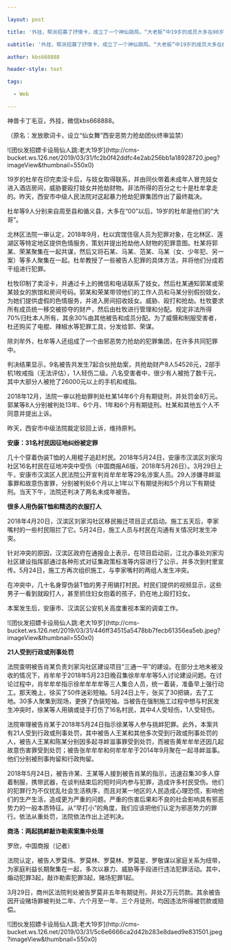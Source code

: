 ---
layout: post
title: '外挂，帮派招募了抒情卡，成立了一个神仙跳局。“大老板”中19岁的成员大多在00岁以后。'
subtitle: '外挂，帮派招募了抒情卡，成立了一个神仙跳局。“大老板”中19岁的成员大多在00岁以后。'
author: kbs668888
header-style: text
tags:
  - Web
---
神兽卡丁毛豆，外挂，微信kbs668888。

（原名：发放歌词卡，设立“仙女舞”西安恶势力抢劫团伙终审监禁）

![团伙发招嫖卡设局仙人跳:老大19岁](http://cms-
bucket.ws.126.net/2019/03/31/fc2b0f42ddfc4e2ab256bb1a18928720.jpeg?imageView&thumbnail=550x0)  

19岁的杜牟在印完卖淫卡后，与妓女取得联系，并由同伙带着未成年人冒充妓女进入酒店房间，威胁要殴打妓女并抢劫财物。非法所得的百分之七十是杜牟拿走的。昨天，西安市中级人民法院对这起暴力抢劫犯罪集团作出了最终裁决。

杜牟等9人分别来自周至县和循义县，大多在“00”以后，19岁的杜牟是他们的“大哥”。

北林区法院一审认定，2018年9月，杜以宾馆住宿人员为犯罪对象，在北林区、莲湖区等特定地区提供色情服务，策划并提出抢劫他人财物的犯罪意图。杜某将郭某、荣某聚集在一起共谋，然后又将石某、马某、范某、马某（女、少年犯、另一案）等多人聚集在一起。杜牟教授了一些被告人犯罪的具体方法，并将他们分成若干组进行犯罪。

杜牧印制了卖淫卡，并通过卡上的微信和电话联系了妓女。然后杜某通知郭某或荣某妓女的旅馆和房间号码。郭某和荣某带领他们的工作人员和马某分别假扮妓女，为她们提供虚假的色情服务，并进入房间招收妓女。威胁、殴打和抢劫。杜牧要求所有成员统一移交被掠夺的财产，然后由杜牧进行管理和分配。规定非法所得70%归杜本人所有，其余30%由其他被告和成员分配。为了威慑和制服受害者，杜还购买了电棍、辣椒水等犯罪工具，分发给郭、荣谋。

除刘牟外，杜牟等人还组成了一个由邪恶势力抢劫的犯罪集团，在许多共同犯罪中。

判决结果显示，9名被告共发生7起合伙抢劫案，共抢劫财产8人54526元，2部手机1枚戒指（无法评估），1人轻伤二级。八名受害者中，很少有人被抢了数千元，其中大部分人被抢了26000元以上的手机和戒指。

2018年12月，法院一审以抢劫罪判处杜某14年6个月有期徒刑，并处罚金8万元。郭某等8人分别被判处13年、6个月、1年和6个月有期徒刑。杜某和其他五个人不同意并提出上诉。

昨天，西安市中级法院裁定驳回上诉，维持原判。

 **安康：31名村民因征地纠纷被定罪**

几十个穿着伪装T恤的人用棍子追赶村民。2018年5月24日，安康市汉滨区刘家沟社区16名村民在征地冲突中受伤（中国商报A6版，2018年5月26日）。3月29日上午，安康市汉滨区人民法院公开宣判肖牟牟牟等29名涉案人员。29人涉嫌寻衅滋事罪和故意伤害罪，分别被判处6个月以上1年以下有期徒刑和5个月以下有期徒刑。当天下午，法院还判决了两名未成年被告。

 **很多人用伪装T恤和精选的衣服打人**

2018年4月20日，汉滨区刘家沟社区移民搬迁项目正式启动。施工五天后，李家嘴村的一些村民阻拦了它。5月24日，施工人员与村民在沟通有关情况时发生冲突。

针对冲突的原因，汉滨区政府在通报会上表示，在项目启动前，江北办事处刘家沟社区建设指挥部通过各种形式对征集政策标准等内容进行了公示，并多次到村里宣传。5月24日，施工方再次组织施工，与李家嘴村的两组人发生冲突。

在冲突中，几十名身穿伪装T恤的男子用镐打村民。村民们提供的视频显示，这些男子一看到就殴打人，甚至抓住妇女抱着的孩子，扔在地上殴打妇女。

本案发生后，安康市、汉滨区公安机关高度重视本案的调查工作。

![团伙发招嫖卡设局仙人跳:老大19岁](http://cms-
bucket.ws.126.net/2019/03/31/446ff34515a5478bb7fecb61356ea5eb.jpeg?imageView&thumbnail=550x0)

 **21人受到行政或刑事处罚**

法院查明被告肖某负责刘家沟社区建设项目“三通一平”的建设。在部分土地未被没收的情况下，肖牟牟于2018年5月23日晚召集徐牟牟牟等5人讨论建设问题。在讨论过程中，肖牟牟牟指示徐牟牟牟牟等三人集合人员，统一着装，准备早上强行动工。那天晚上，徐买了50件迷彩短袖。5月24日上午，张买了30把镐，去了工地。30多人聚集到现场，更换了伪装短袖。当被告在强制施工过程中想与村民发生冲突时，徐某等人用镐或徒手打伤了16名村民，其中4人受轻伤，1人受轻伤。

法院审理被告肖某于2018年5月24日指示徐某等人参与挑衅犯罪。此外，本案共有21人受到行政或刑事处罚，其中被告人王某和其他多次受到行政或刑事处罚的人，被告人王某和陈某分别因多起寻衅滋事罪受到处罚，而被告黄牟牟牟还因几起故意伤害罪受到处罚；被告张牟牟牟和何牟牟牟于2014年9月聚在一起寻衅滋事。他们分别被刑事拘留和行政拘留。

2018年5月24日，被告许某、王某等人接到被告肖某的指示，迅速召集30多人穿着制服，携带武器，在谈判结束后的短时间内参与犯罪，造成许多村民受伤。他们的犯罪行为不仅扰乱社会生活秩序，而且对某一地区的人民造成心理恐慌，影响他们的生产生活，造成更为严重的问题。严重的伤害后果和不良的社会影响具有邪恶势力的一般本质特征。从“早打小”的角度，我们应该把他们认定为邪恶势力的罪行。依法从重处罚，法院依法作出上述判决。

 **商洛：两起挑衅敲诈勒索案集中处理**

罗欣，中国商报（记者）

法院认定，被告人罗莫伟、罗莫林、罗莫林、罗莫星、罗敬谋以家庭关系为纽带，为家庭利益长期聚集在一起，多次以暴力、威胁等手段进行违法犯罪活动。其中，煽动犯罪3起，敲诈勒索犯罪3起，赌场犯罪1起。

3月29日，商州区法院判处被告罗莫非五年有期徒刑，并处2万元罚款。其余被告因开设赌场罪被判处二年、六个月至一年、三个月徒刑，均因违法所得被罚款或赔偿。

![团伙发招嫖卡设局仙人跳:老大19岁](http://cms-
bucket.ws.126.net/2019/03/31/5c6e6666ca2d42b283e8daed9e831501.jpeg?imageView&thumbnail=550x0)  

